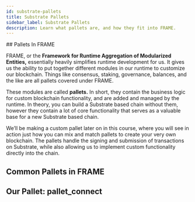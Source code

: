 ```yaml
---
id: substrate-pallets
title: Substrate Pallets
sidebar_label: Substrate Pallets
description: Learn what pallets are, and how they fit into FRAME.
---
```


## Pallets In FRAME

FRAME, or the **Framework for Runtime Aggregation of Modularized Entities,** essentially heavily simplifies runtime development for us.  It gives us the ability to put together different modules in our runtime to customize our blockchain. Things like consensus, staking, governance, balances, and the like are all pallets covered under FRAME.   

These modules are called **pallets.**  In short, they contain the business logic for custom blockchain functionality, and are added and managed by the runtime.  In theory, you can build a Substrate based chain without them, however they contain a lot of core functionality that serves as a valuable base for a new Substrate based chain.

We’ll be making a custom pallet later on in this course, where you will see in action just how you can mix and match pallets to create your very own blockchain.  The pallets handle the signing and submission of transactions on Substrate, while also allowing us to implement custom functionality directly into the chain.

## Common Pallets in FRAME

## Our Pallet: pallet_connect